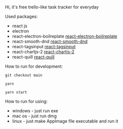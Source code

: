 Hi, it's free trello-like task tracker for everyday

Used packages:
- react js
- electron
- react-electron-boilreplate [react-electron-boilreplate](https://github.com/electron-react-boilerplate/electron-react-boilerplate)
- react-smooth-dnd [react-smooth-dnd](https://github.com/kutlugsahin/react-smooth-dnd)
- react-tagsinput [react-tagsinput](https://github.com/olahol/react-tagsinput)
- react-chartjs-2 [react-chartjs-2](https://github.com/reactchartjs/react-chartjs-2)
- react-quill [react-quill](https://github.com/zenoamaro/react-quill)

How to run for development:

`git checkout main`

`yarn`

`yarn start`

How to run for using:
 - windows - just run exe
 - mac os - just run dmg
 - linux - just make AppImage file executable and run it